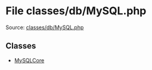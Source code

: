 File classes/db/MySQL.php
=========

Source: [classes/db/MySQL.php](https://github.com/PrestaShop/PrestaShop/blob/1.6.0.9/classes/db/MySQL.php)


Classes
-------

* [MySQLCore](class.MySQLCore.md)

